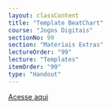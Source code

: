 ```yaml
---
layout: classContent
title: "Template BeatChart"
course: "Jogos Digitais"
sectionNo: 99
section: "Materiais Extras"
lectureOrder: "99"
lecture: "Templates"
itemOrder: "99"
type: "Handout"
---
```


[Acesse aqui](https://docs.google.com/spreadsheets/d/1u-QtJgL-fJMA84pvjrgWIHIEyci9H9PIlh6rnwNMfcI/edit?usp=sharing)